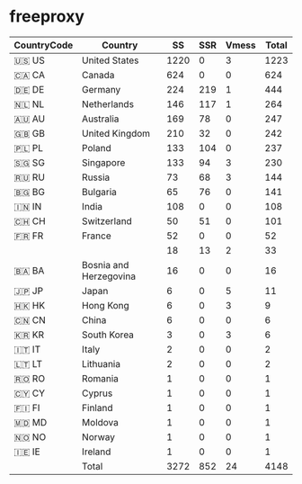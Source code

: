 # freeproxy

|CountryCode|Country|SS|SSR|Vmess|Total|
|  ----  | ----  |  ----  | ----  |  ----  | ----  |
|🇺🇸 US|United States|1220|0|3|1223|
|🇨🇦 CA|Canada|624|0|0|624|
|🇩🇪 DE|Germany|224|219|1|444|
|🇳🇱 NL|Netherlands|146|117|1|264|
|🇦🇺 AU|Australia|169|78|0|247|
|🇬🇧 GB|United Kingdom|210|32|0|242|
|🇵🇱 PL|Poland|133|104|0|237|
|🇸🇬 SG|Singapore|133|94|3|230|
|🇷🇺 RU|Russia|73|68|3|144|
|🇧🇬 BG|Bulgaria|65|76|0|141|
|🇮🇳 IN|India|108|0|0|108|
|🇨🇭 CH|Switzerland|50|51|0|101|
|🇫🇷 FR|France|52|0|0|52|
| ||18|13|2|33|
|🇧🇦 BA|Bosnia and Herzegovina|16|0|0|16|
|🇯🇵 JP|Japan|6|0|5|11|
|🇭🇰 HK|Hong Kong|6|0|3|9|
|🇨🇳 CN|China|6|0|0|6|
|🇰🇷 KR|South Korea|3|0|3|6|
|🇮🇹 IT|Italy|2|0|0|2|
|🇱🇹 LT|Lithuania|2|0|0|2|
|🇷🇴 RO|Romania|1|0|0|1|
|🇨🇾 CY|Cyprus|1|0|0|1|
|🇫🇮 FI|Finland|1|0|0|1|
|🇲🇩 MD|Moldova|1|0|0|1|
|🇳🇴 NO|Norway|1|0|0|1|
|🇮🇪 IE|Ireland|1|0|0|1|
||Total|3272|852|24|4148|
